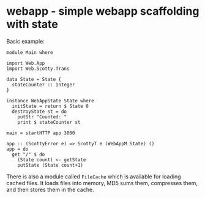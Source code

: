 # webapp - simple webapp scaffolding with state

Basic example:

    module Main where
    
    import Web.App
    import Web.Scotty.Trans

    data State = State {
      stateCounter :: Integer
    }
    
    instance WebAppState State where
      initState = return $ State 0
      destroyState st = do
        putStr "Counted: "
        print $ stateCounter st

    main = startHTTP app 3000

    app :: (ScottyError e) => ScottyT e (WebAppM State) ()
    app = do
      get "/" $ do
        (State count) <- getState
        putState (State count+1)
    
    
There is also a module called `FileCache` which is available for loading cached files. It loads files into memory, MD5 sums them, compresses them, and then stores them in the cache.